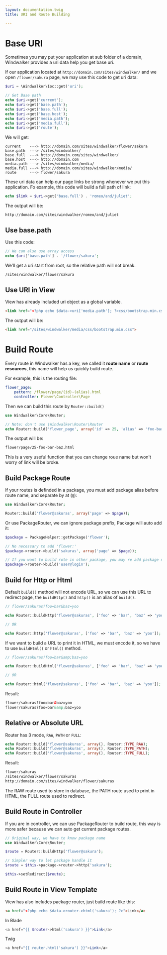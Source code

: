 ```yaml
---
layout: documentation.twig
title: URI and Route Building

---
```


# Base URI

Sometimes you may put your application at sub folder of a domain, Windwalker provides a uri data help you get base uri.
 
If our application located at `http://domain.com/sites/windwalker/` and we open `/flower/sakura` page, we may use this code to get uri data:


``` php
$uri = \Windwalker\Ioc::get('uri');

// Get Base path
echo $uri->get('current');
echo $uri->get('base.path');
echo $uri->get('base.full');
echo $uri->get('base.host');
echo $uri->get('media.path');
echo $uri->get('media.full');
echo $uri->get('route');
```

We will get:

```
current    ---> http://domain.com/sites/windwalker/flower/sakura
base.path  ---> /sites/windwalker/                               
base.full  ---> http://domain.com/sites/windwalker/            
base.host  ---> http://domain.com                               
media.path ---> /sites/windwalker/media/                        
media.full ---> http://domain.com/sites/windwalker/media/       
route      ---> flower/sakura                                 
```

These uri data can help our page links be strong whenever we put this application. Fo example, this code will build a full path of link:

``` php
echo $link = $uri->get('base.full') . 'romeo/and/juliet'; 
```

The output will be:

```
http://domain.com/sites/windwalker/romeo/and/juliet
```

## Use base.path

Use this code:

``` php
// We can also use array access
echo $uri['base.path'] . '/flower/sakura';
```

We'll get a uri start from root, so the relative path will not break.

``` html
/sites/windwalker/flower/sakura
```

## Use URI in View

View has already included uri object as a global variable.

``` html
<link href="<?php echo $data->uri['media.path']; ?>css/bootstrap.min.css">
```

The output will be:

``` html
<link href="/sites/windwalker/media/css/bootstrap.min.css">
```

# Build Route

Every route in Windwalker has a key, we called it **route name** or **route resources**, this name will help us quickly build route.

For example, this is the routing file:

``` yaml
flower_page:
    pattern: /flower/page/(id)-(alias).html
    controller: Flower\Controller\Page
```

Then we can build this route by `Router::build()`

``` php
use Windwalker\Core\Router;

// Note: don't use \Windwalker\Router\Router
echo Router::build('flower_page', array('id' => 25, 'alias' => 'foo-bar-baz'));
```

The output will be:

``` html
flower/page/25-foo-bar-baz.html
```

This is a very useful function that you can change roue name but won't worry of link will be broke.

## Build Package Route

If your routes is definded in a package, you must add package alias before route name, and separate by at (`@`):

``` php
use Windwalker\Core\Router;

Router::build('flower@sakuras', array('page' => $page));
```

Or use PackageRouter, we can ignore package prefix, Package will auto add it:

``` php
$package = PackageHelper::getPackage('flower');

// No necessary to add 'flower:'
$package->router->build('sakuras', array('page' => $page));

// If you want to build rote in other package, you may re add package name
$package->router->build('user@login');
```

## Build for Http or Html

Default `build()` method will not encode URL, so we can use this URL to redirect page, the `buildHttp()` and `http()` is an alias of `build()`.

``` php
// flower/sakuras?foo=bar&baz=yoo

echo Router::buildHttp('flower@sakuras', ['foo' => 'bar', 'baz' => 'yoo']);

// OR

echo Router::http('flower@sakuras', ['foo' => 'bar', 'baz' => 'yoo']);
```

If we want to build a URL to print it in HTML, we must encode it, so we have to use `buildHtml()` or `html()` method.

``` php
// flower/sakuras?foo=bar&amp;baz=yoo

echo Router::buildHtml('flower@sakuras', ['foo' => 'bar', 'baz' => 'yoo']);

// OR

echo Router::html('flower@sakuras', ['foo' => 'bar', 'baz' => 'yoo']);
```

Result:

``` html
flower/sakuras?foo=bar&baz=yoo
flower/sakuras?foo=bar&amp;baz=yoo
```

## Relative or Absolute URL

Router has 3 mode, `RAW`, `PATH` or `FULL`:

``` php
echo Router::build('flower@sakuras', array(), Router::TYPE_RAW);
echo Router::build('flower@sakuras', array(), Router::TYPE_PATH);
echo Router::build('flower@sakuras', array(), Router::TYPE_FULL);
```

Result:

``` html
flower/sakuras
/sites/windwalker/flower/sakuras
http://domain.com/sites/windwalker/flower/sakuras
```

The RAW route used to store in database, the PATH route used to print in HTML, the FULL route used to redirect.

## Build Route in Controller

If you are in controller, we can use PackageRouter to build route, this way is more safer because we can auto get current package routes.

``` php
// Original way, we have to know package name
use Windwalker\Core\Router;

$route = Router::buildHttp('flower@sakura');

// Simpler way to let package handle it
$route = $this->package->router->http('sakura');

$this->setRedirect($route);
```

## Build Route in View Template

View has also includes package router, just build route like this:

``` html
<a href="<?php echo $data->router->html('sakura'); ?>">Link</a>
```

In Blade

``` php
<a href="{{ $router->html('sakura') }}">Link</a>
```

Twig

``` php
<a href="{{ router.html('sakura') }}">Link</a>
```
